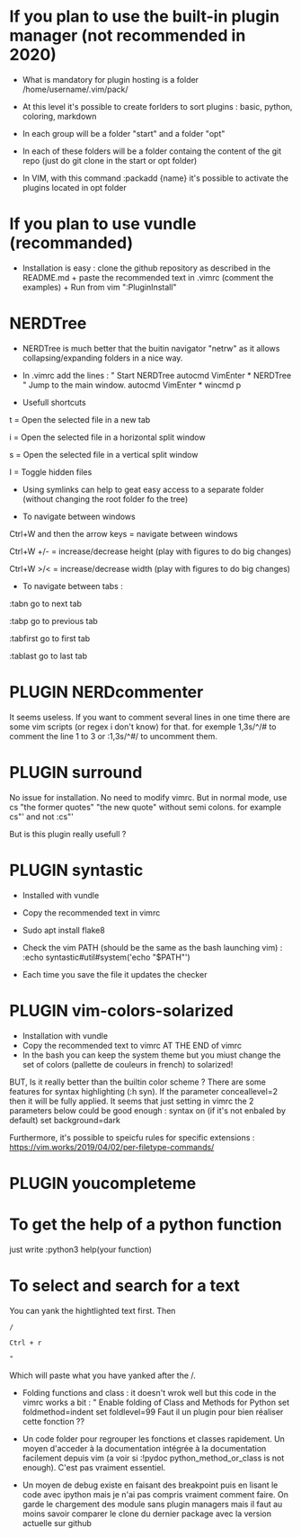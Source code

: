 # If you plan to use the built-in plugin manager (not recommended in 2020)

- What is mandatory for plugin hosting is a folder /home/username/.vim/pack/ 

- At this level it's possible to create forlders to sort plugins : basic, python, coloring, markdown

- In each group will be a folder "start" and a folder "opt"

- In each of these folders will be a folder containg the content of the git repo (just do git clone in the start or opt folder)

- In VIM, with this command :packadd {name} it's possible to activate the plugins located in opt folder

# If you plan to use vundle (recommanded)

- Installation is easy : clone the github repository as described in the README.md + paste the recommended text in .vimrc (comment the examples) + Run from vim ":PluginInstall"

# NERDTree

- NERDTree is much better that the buitin navigator "netrw" as it allows collapsing/expanding folders in a nice way.

- In .vimrc add the lines : 
   " Start NERDTree
   autocmd VimEnter * NERDTree
   " Jump to the main window.
   autocmd VimEnter * wincmd p

- Usefull shortcuts

t = Open the selected file in a new tab

i = Open the selected file in a horizontal split window

s = Open the selected file in a vertical split window

I = Toggle hidden files

- Using symlinks can help to geat easy access to a separate folder (without changing the root folder fo the tree)

- To navigate between windows

Ctrl+W and then the arrow keys = navigate between windows

Ctrl+W +/- = increase/decrease height (play with figures to do big changes)

Ctrl+W >/< = increase/decrease width (play with figures to do big changes)

- To navigate between tabs :

\:tabn         go to next tab

\:tabp         go to previous tab

\:tabfirst     go to first tab

\:tablast      go to last tab

# PLUGIN NERDcommenter

It seems useless. If you want to comment several lines in one time there are some vim scripts (or regex i don't know) for that. for exemple 1,3s/^/# to comment the line 1 to 3 or :1,3s/^#/ to uncomment them.

# PLUGIN surround 

No issue for installation. No need to modify vimrc. But in normal mode, use cs "the former quotes" "the new quote" without semi colons. for example cs"' and not :cs"'

But is this plugin really usefull ?

# PLUGIN syntastic

- Installed with vundle
- Copy the recommended text in vimrc
- Sudo apt install flake8
- Check the vim PATH (should be the same as the bash launching vim) : :echo syntastic#util#system('echo "$PATH"')

- Each time you save the file it updates the checker

# PLUGIN vim-colors-solarized

- Installation with vundle
- Copy the recommended text to vimrc AT THE END of vimrc
- In the bash you can keep the system theme but you miust change the set of colors (pallette de couleurs in french) to solarized!

BUT, Is it really better than the builtin color scheme ? 
There are some features for syntax highlighting (:h syn). If the parameter conceallevel=2 then it will be fully applied.
It seems that just setting in vimrc the 2 parameters below could be good enough : 
syntax on (if it's not enbaled by default)
set background=dark


Furthermore, it's possible to speicfu rules for specific extensions : 
https://vim.works/2019/04/02/per-filetype-commands/




# PLUGIN youcompleteme






# To get the help of a python function

just write :python3 help(your function)

# To select and search for a text 

You can yank the hightlighted text first. Then

    /

    Ctrl + r

    "

Which will paste what you have yanked after the /.


- Folding functions and class : it doesn't wrok well but this code in the vimrc works a bit :
   " Enable folding of Class and Methods for Python
   set foldmethod=indent
   set foldlevel=99
  Faut il un plugin pour bien réaliser cette fonction ?? 
   

- Un code folder pour regrouper les fonctions et classes rapidement. Un moyen d'acceder à la documentation intégrée à la documentation facilement depuis vim (a voir si :!pydoc python_method_or_class is not enough). C'est pas vraiment essentiel.

- Un moyen de debug existe en faisant des breakpoint puis en lisant le code avec ipython mais je n'ai pas compris vraiment comment faire.
On garde le chargement des module sans plugin managers mais il faut au moins savoir comparer le clone du dernier package avec la version actuelle sur github




